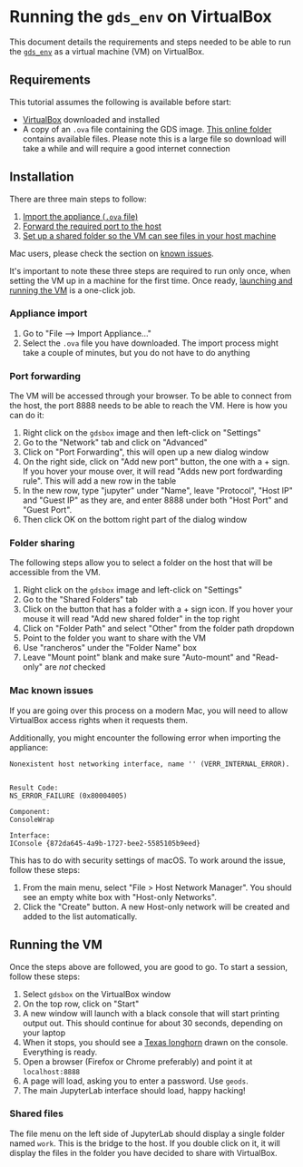 # Running the `gds_env` on VirtualBox

This document details the requirements and steps needed to be able to run the
[`gds_env`](https://github.com/darribas/gds_env/) as a virtual machine (VM) on
VirtualBox.

## Requirements

This tutorial assumes the following is available before start:

- [VirtualBox](https://www.virtualbox.org/) downloaded and installed
- A copy of an `.ova` file containing the GDS image. [This online
  folder](https://www.dropbox.com/sh/24ehjlwgcjzepeb/AACEVD0IJ9aNj2gpbYmRpAnUa?dl=0) 
  contains available files.
  Please note this is a large file so download will take a while and will
  require a good internet connection

## Installation

There are three main steps to follow:

1. [Import the appliance (`.ova` file)](#Appliance-import)
1. [Forward the required port to the host](#Port-forwarding)
1. [Set up a shared folder so the VM can see files in your host
   machine](#Folder-sharing)

Mac users, please check the section on [known issues](#Mac-known-issues).

It's important to note these three steps are required to run only once, when
setting the VM up in a machine for the first time. Once ready, [launching and running the
VM](#Running-the-VM) is a one-click job.

### Appliance import

1. Go to "File --> Import Appliance..."
1. Select the `.ova` file you have downloaded. The import process might take a
couple of minutes, but you do not have to do anything

### Port forwarding

The VM will be accessed through your browser. To be able to connect from the
host, the port 8888 needs to be able to reach the VM. Here is how you can do
it:

1. Right click on the `gdsbox` image and then left-click on "Settings"
2. Go to the "Network" tab and click on "Advanced"
3. Click on "Port Forwarding", this will open up a new dialog window
4. On the right side, click on "Add new port" button, the one with a + sign.
If you hover your mouse over, it will read "Adds new port fordwarding rule". This will add a new row in the table
5. In the new row, type  "jupyter" under "Name", leave "Protocol", "Host IP"
and "Guest IP" as they are, and enter 8888 under both "Host Port" and "Guest
Port".
6. Then click OK on the bottom right part of the dialog window

### Folder sharing

The following steps allow you to select a folder on the host that will be
accessible from the VM.

1. Right click on the `gdsbox` image and left-click on "Settings"
2. Go to the "Shared Folders" tab
3. Click on the button that has a folder with a + sign icon. If you hover your
mouse it will read "Add new shared folder" in the top right
4.  Click on "Folder Path" and select "Other" from the folder path dropdown
5. Point to the folder you want to share with the VM
5. Use "rancheros" under the "Folder Name" box
6. Leave "Mount point" blank and make sure "Auto-mount" and "Read-only" are
*not* checked

### Mac known issues

If you are going over this process on a modern Mac, you will need to allow
VirtualBox access rights when it requests them.

Additionally, you might encounter the following error when importing the
appliance:

```
Nonexistent host networking interface, name '' (VERR_INTERNAL_ERROR).


Result Code:
NS_ERROR_FAILURE (0x80004005)

Component:
ConsoleWrap

Interface:
IConsole {872da645-4a9b-1727-bee2-5585105b9eed}
```

This has to do with security settings of macOS. To work around the issue,
follow these steps:

1. From the main menu, select "File > Host Network Manager". You should see
an empty white box with "Host-only Networks".
1. Click the "Create" button. A new Host-only network will be created and
added to the list automatically.

## Running the VM

Once the steps above are followed, you are good to go. To start a session,
follow these steps:

1. Select `gdsbox` on the VirtualBox window
1. On the top row, click on "Start"
1. A new window will launch with a black console that will start printing
output out. This should continue for about 30 seconds, depending on your
laptop
1. When it stops, you should see a [Texas
longhorn](https://en.wikipedia.org/wiki/Texas_Longhorn) drawn on the console.
Everything is ready.
1. Open a browser (Firefox or Chrome preferably) and point it at
`localhost:8888`
1. A page will load, asking you to enter a password. Use `geods`.
1. The main JupyterLab interface should load, happy hacking!

### Shared files

The file menu on the left side of JupyterLab should display a single folder
named `work`. This is the bridge to the host. If you double click on it, it
will display the files in the folder you have decided to share with
VirtualBox.
